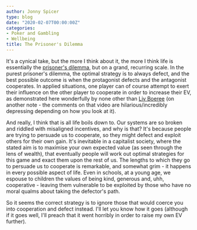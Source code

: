 ```yaml
---
author: Jonny Spicer
type: blog
date: "2020-02-07T00:00:00Z"
categories:
- Poker and Gambling
- Wellbeing
title: The Prisoner's Dilemma
---
```

It's a cynical take, but the more I think about it, the more I think life is essentially the [prisoner's dilemma](https://en.wikipedia.org/wiki/Prisoner%27s_dilemma), but on a grand, recurring scale. In the purest prisoner's dilemma, the optimal strategy is to
always defect, and the best possible outcome is when the protagonist defects and the antagonist cooperates. In applied situations,
one player can of course attempt to exert their influence on the other player to cooperate in order to increase their EV, as
demonstrated here wonderfully by none other than [Liv Boeree](https://www.youtube.com/watch?v=y6GhbT-zEfc) (on another note - the
comments on that video are hilarious/incredibly depressing depending on how you look at it).

And really, I think that is all life boils down to. Our systems are so broken and riddled with misaligned incentives, and why is
that? It's because people are trying to persuade us to cooperate, so they might defect and exploit others for their own gain. It's
inevitable in a capitalist society, where the stated aim is to maximise your own expected value (as seen through the lens of wealth), that
eventually people will work out optimal strategies for this game and exact them upon the rest of us. The lengths to which they go
to persuade us to cooperate is remarkable, and somewhat grim - it happens in every possible aspect of life. Even in schools, at a
young age, we espouse to children the values of being kind, generous and, uhh, cooperative - leaving them vulnerable to be exploited
by those who have no moral qualms about taking the defector's path.

So it seems the correct strategy is to ignore those that would coerce you into cooperation and defect instead. I'll let you know
how it goes (although if it goes well, I'll preach that it went horribly in order to raise my own EV further).
